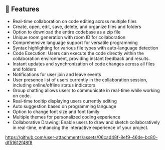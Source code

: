 ## 🔮 Features

- Real-time collaboration on code editing across multiple files
- Create, open, edit, save, delete, and organize files and folders
- Option to download the entire codebase as a zip file
- Unique room generation with room ID for collaboration
- Comprehensive language support for versatile programming
- Syntax highlighting for various file types with auto-language detection
- Code Execution: Users can execute the code directly within the collaboration environment, providing instant feedback and results.
- Instant updates and synchronization of code changes across all files and folders
- Notifications for user join and leave events
- User presence list of users currently in the collaboration session, including online/offline status indicators
- Group chatting allows users to communicate in real-time while working on code.
- Real-time tooltip displaying users currently editing
- Auto suggestion based on programming language
- Option to change font size and font family
- Multiple themes for personalized coding experience
- Collaborative Drawing: Enable users to draw and sketch collaboratively in real-time, enhancing the interactive experience of your project.


https://github.com/user-attachments/assets/06cad48f-8ef9-46de-bc80-df51612f48f8

